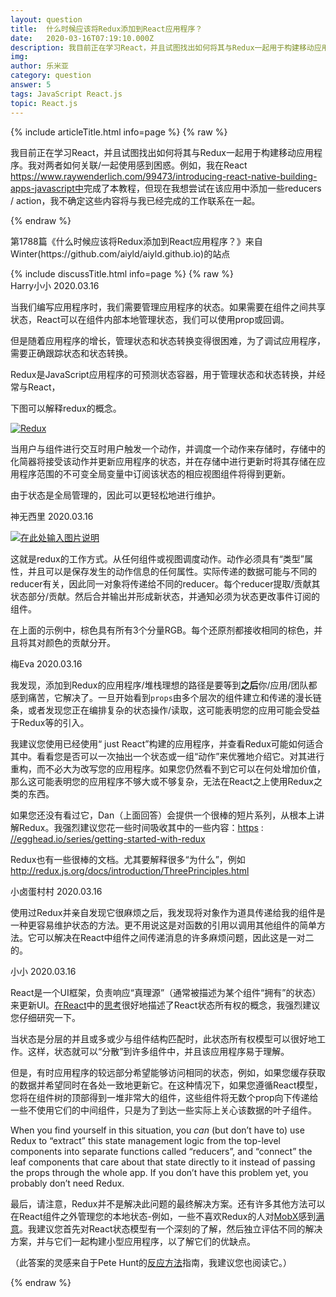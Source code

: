 ```yaml
---
layout: question
title:  什么时候应该将Redux添加到React应用程序？
date:   2020-03-16T07:19:10.000Z
description: 我目前正在学习React，并且试图找出如何将其与Redux一起用于构建移动应用程序。我对两者如何关联/一起使用感到困惑。例如，我在React https ...
img: 
author: 乐米亚
category: question
answer: 5
tags: JavaScript React.js
topic: React.js
---
```

<div class="article-root">
  <div class="article">
    {% include articleTitle.html info=page %}
    {% raw %}
    <div class="article-content"><p><font style="vertical-align: inherit;"><font style="vertical-align: inherit;">我目前正在学习React，并且试图找出如何将其与Redux一起用于构建移动应用程序。</font><font style="vertical-align: inherit;">我对两者如何关联/一起使用感到困惑。</font><font style="vertical-align: inherit;">例如，我在React </font></font><a href="https://www.raywenderlich.com/99473/introducing-react-native-building-apps-javascript" rel="noreferrer"><font style="vertical-align: inherit;"><font style="vertical-align: inherit;">https://www.raywenderlich.com/99473/introducing-react-native-building-apps-javascript中</font></font></a><font style="vertical-align: inherit;"><font style="vertical-align: inherit;">完成了本教程</font><font style="vertical-align: inherit;">，但现在我想尝试在该应用中添加一些reducers / action，我不确定这些内容将与我已经完成的工作联系在一起。</font></font></p></div>
    {% endraw %}
  </div>
  <p class="winter_mark">第1788篇《什么时候应该将Redux添加到React应用程序？》来自Winter(https://github.com/aiyld/aiyld.github.io)的站点</p>
  <div class="discuss-wrapper">
    {% include discussTitle.html info=page %}
    {% raw %}
    <div class="discuss-list">
    <div class="discuss-item">
        <div class="discuss-parent">
          <div class="discuss-meta">
            <span class="discuss-user">Harry小小</span>
            <span class="discuss-time">2020.03.16</span>
          </div>
          <div class="discuss-comment"><p><font style="vertical-align: inherit;"><font style="vertical-align: inherit;">当我们编写应用程序时，我们需要管理应用程序的状态。</font><font style="vertical-align: inherit;">如果需要在组件之间共享状态，React可以在组件内部本地管理状态，我们可以使用prop或回调。</font></font></p>

<p><font style="vertical-align: inherit;"><font style="vertical-align: inherit;">但是随着应用程序的增长，管理状态和状态转换变得很困难，为了调试应用程序，需要正确跟踪状态和状态转换。</font></font></p>

<p><font style="vertical-align: inherit;"><font style="vertical-align: inherit;">Redux是JavaScript应用程序的可预测状态容器，用于管理状态和状态转换，并经常与React，</font></font></p>

<p><font style="vertical-align: inherit;"><font style="vertical-align: inherit;">下图可以解释redux的概念。</font></font></p>

<p><a href="https://i.stack.imgur.com/oh5SB.png" rel="nofollow noreferrer"><img src="https://i.stack.imgur.com/oh5SB.png" alt="Redux"></a> </p>

<p><font style="vertical-align: inherit;"><font style="vertical-align: inherit;">当用户与组件进行交互时用户触发一个动作，并调度一个动作来存储时，存储中的化简器将接受该动作并更新应用程序的状态，并在存储中进行更新时将其存储在应用程序范围的不可变全局变量中订阅该状态的相应视图组件将得到更新。</font></font></p>

<p><font style="vertical-align: inherit;"><font style="vertical-align: inherit;">由于状态是全局管理的，因此可以更轻松地进行维护。</font></font></p></div>
        </div></div><div class="discuss-item">
        <div class="discuss-parent">
          <div class="discuss-meta">
            <span class="discuss-user">神无西里</span>
            <span class="discuss-time">2020.03.16</span>
          </div>
          <div class="discuss-comment"><p><a href="https://i.stack.imgur.com/VdfpQ.gif" rel="nofollow noreferrer"><img src="https://i.stack.imgur.com/VdfpQ.gif" alt="在此处输入图片说明"></a></p>

<p><font style="vertical-align: inherit;"><font style="vertical-align: inherit;">这就是redux的工作方式。</font><font style="vertical-align: inherit;">从任何组件或视图调度动作。</font><font style="vertical-align: inherit;">动作必须具有“类型”属性，并且可以是保存发生的动作信息的任何属性。</font><font style="vertical-align: inherit;">实际传递的数据可能与不同的reducer有关，因此同一对象将传递给不同的reducer。</font><font style="vertical-align: inherit;">每个reducer提取/贡献其状态部分/贡献。</font><font style="vertical-align: inherit;">然后合并输出并形成新状态，并通知必须为状态更改事件订阅的组件。</font></font></p>

<p><font style="vertical-align: inherit;"><font style="vertical-align: inherit;">在上面的示例中，棕色具有所有3个分量RGB。</font><font style="vertical-align: inherit;">每个还原剂都接收相同的棕色，并且将其对颜色的贡献分开。</font></font></p></div>
        </div></div><div class="discuss-item">
        <div class="discuss-parent">
          <div class="discuss-meta">
            <span class="discuss-user">梅Eva</span>
            <span class="discuss-time">2020.03.16</span>
          </div>
          <div class="discuss-comment"><p><font style="vertical-align: inherit;"><font style="vertical-align: inherit;">我发现，添加到Redux的应用程序/堆栈理想的路径是要等到</font></font><strong><font style="vertical-align: inherit;"><font style="vertical-align: inherit;">之后</font></font></strong><font style="vertical-align: inherit;"><font style="vertical-align: inherit;">你/应用/团队都感到痛苦，它解决了。</font><font style="vertical-align: inherit;">一旦开始看到</font></font><code>props</code><font style="vertical-align: inherit;"><font style="vertical-align: inherit;">由多个层次的组件建立和传递的</font><font style="vertical-align: inherit;">漫长链条，</font><font style="vertical-align: inherit;">或者发现您正在编排复杂的状态操作/读取，这可能表明您的应用可能会受益于Redux等的引入。</font></font></p>

<p><font style="vertical-align: inherit;"><font style="vertical-align: inherit;">我建议您使用已经使用“ just React”构建的应用程序，并查看Redux可能如何适合其中。</font><font style="vertical-align: inherit;">看看您是否可以一次抽出一个状态或一组“动作”来优雅地介绍它。</font><font style="vertical-align: inherit;">对其进行重构，而不必大为改写您的应用程序。</font><font style="vertical-align: inherit;">如果您仍然看不到它可以在何处增加价值，那么这可能表明您的应用程序不够大或不够复杂，无法在React之上使用Redux之类的东西。</font></font></p>

<p><font style="vertical-align: inherit;"><font style="vertical-align: inherit;">如果您还没有看过它，Dan（上面回答）会提供一个很棒的短片系列，从根本上讲解Redux。</font><font style="vertical-align: inherit;">我强烈建议您花一些时间吸收其中的一些内容：</font><a href="https://egghead.io/series/getting-started-with-redux"><font style="vertical-align: inherit;">https</font></a><font style="vertical-align: inherit;"> : </font></font><a href="https://egghead.io/series/getting-started-with-redux"><font style="vertical-align: inherit;"><font style="vertical-align: inherit;">//egghead.io/series/getting-started-with-redux</font></font></a></p>

<p><font style="vertical-align: inherit;"><font style="vertical-align: inherit;">Redux也有一些很棒的文档。</font><font style="vertical-align: inherit;">尤其要解释很多“为什么”，例如</font></font><a href="http://redux.js.org/docs/introduction/ThreePrinciples.html"><font style="vertical-align: inherit;"><font style="vertical-align: inherit;">http://redux.js.org/docs/introduction/ThreePrinciples.html</font></font></a></p></div>
        </div></div><div class="discuss-item">
        <div class="discuss-parent">
          <div class="discuss-meta">
            <span class="discuss-user">小卤蛋村村</span>
            <span class="discuss-time">2020.03.16</span>
          </div>
          <div class="discuss-comment"><p><font style="vertical-align: inherit;"><font style="vertical-align: inherit;">使用过Redux并亲自发现它很麻烦之后，我发现将对象作为道具传递给我的组件是一种更容易维护状态的方法。</font><font style="vertical-align: inherit;">更不用说这是对函数的引用以调用其他组件的简单方法。</font><font style="vertical-align: inherit;">它可以解决在React中组件之间传递消息的许多麻烦问题，因此这是一对二的。</font></font></p></div>
        </div></div><div class="discuss-item">
        <div class="discuss-parent">
          <div class="discuss-meta">
            <span class="discuss-user">小小</span>
            <span class="discuss-time">2020.03.16</span>
          </div>
          <div class="discuss-comment"><p><font style="vertical-align: inherit;"><font style="vertical-align: inherit;">React是一个UI框架，负责响应“真理源”（通常被描述为某个组件“拥有”的状态）来更新UI。</font></font><a href="https://facebook.github.io/react/docs/thinking-in-react.html" rel="noreferrer"><font style="vertical-align: inherit;"><font style="vertical-align: inherit;">在React</font></font></a><font style="vertical-align: inherit;"><font style="vertical-align: inherit;">中的</font><a href="https://facebook.github.io/react/docs/thinking-in-react.html" rel="noreferrer"><font style="vertical-align: inherit;">思考</font></a><font style="vertical-align: inherit;">很好地描述了React状态所有权的概念，我强烈建议您仔细研究一下。</font></font></p>

<p><font style="vertical-align: inherit;"><font style="vertical-align: inherit;">当状态是分层的并且或多或少与组件结构匹配时，此状态所有权模型可以很好地工作。</font><font style="vertical-align: inherit;">这样，状态就可以“分散”到许多组件中，并且该应用程序易于理解。</font></font></p>

<p><font style="vertical-align: inherit;"><font style="vertical-align: inherit;">但是，有时应用程序的较远部分希望能够访问相同的状态，例如，如果您缓存获取的数据并希望同时在各处一致地更新它。</font><font style="vertical-align: inherit;">在这种情况下，如果您遵循React模型，您将在组件树的顶部得到一堆非常大的组件，这些组件将无数个prop向下传递给一些不使用它们的中间组件，只是为了到达一些实际上关心该数据的叶子组件。</font></font></p>

<p>When you find yourself in this situation, you <em>can</em> (but don’t have to) use Redux to “extract” this state management logic from the top-level components into separate functions called “reducers”, and “connect” the leaf components that care about that state directly to it instead of passing the props through the whole app. If you don’t have this problem yet, you probably don’t need Redux.</p>

<p><font style="vertical-align: inherit;"><font style="vertical-align: inherit;">最后，请注意，Redux并不是解决此问题的最终解决方案。</font><font style="vertical-align: inherit;">还有许多其他方法可以在React组件之外管理您的本地状态-例如，一些不喜欢Redux的人对</font></font><a href="https://github.com/mobxjs/mobx" rel="noreferrer"><font style="vertical-align: inherit;"><font style="vertical-align: inherit;">MobX</font></font></a><font style="vertical-align: inherit;"><font style="vertical-align: inherit;">感到</font><a href="https://github.com/mobxjs/mobx" rel="noreferrer"><font style="vertical-align: inherit;">满意</font></a><font style="vertical-align: inherit;">。</font><font style="vertical-align: inherit;">我建议您首先对React状态模型有一个深刻的了解，然后独立评估不同的解决方案，并与它们一起构建小型应用程序，以了解它们的优缺点。</font></font></p>

<p><font style="vertical-align: inherit;"><font style="vertical-align: inherit;">（此答案的灵感来自于Pete Hunt的</font></font><a href="https://github.com/petehunt/react-howto#learning-flux" rel="noreferrer"><font style="vertical-align: inherit;"><font style="vertical-align: inherit;">反应方法</font></font></a><font style="vertical-align: inherit;"><font style="vertical-align: inherit;">指南，我建议您也阅读它。）</font></font></p></div>
        </div></div>
    </div>
    {% endraw %}
  </div>
<div>

